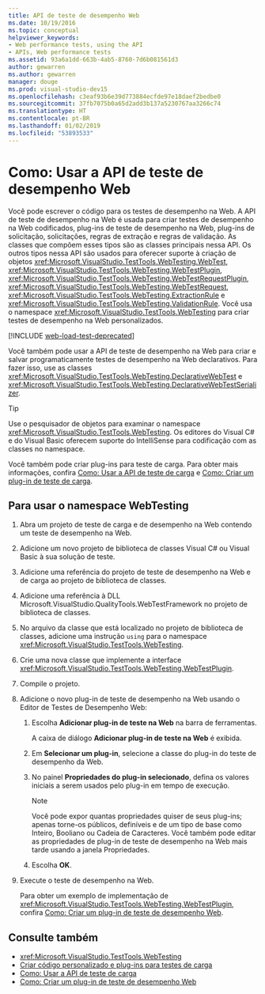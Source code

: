 ```yaml
---
title: API de teste de desempenho Web
ms.date: 10/19/2016
ms.topic: conceptual
helpviewer_keywords:
- Web performance tests, using the API
- APIs, Web performance tests
ms.assetid: 93a6a1dd-663b-4ab5-8760-7d6b081561d3
author: gewarren
ms.author: gewarren
manager: douge
ms.prod: visual-studio-dev15
ms.openlocfilehash: c3eaf93b6e39d773884ecfde97e18daef2bedbe0
ms.sourcegitcommit: 37fb7075b0a65d2add3b137a5230767aa3266c74
ms.translationtype: HT
ms.contentlocale: pt-BR
ms.lasthandoff: 01/02/2019
ms.locfileid: "53893533"
---
```

# <a name="how-to-use-the-web-performance-test-api"></a>Como: Usar a API de teste de desempenho Web

Você pode escrever o código para os testes de desempenho na Web. A API de teste de desempenho na Web é usada para criar testes de desempenho na Web codificados, plug-ins de teste de desempenho na Web, plug-ins de solicitação, solicitações, regras de extração e regras de validação. As classes que compõem esses tipos são as classes principais nessa API. Os outros tipos nessa API são usados para oferecer suporte à criação de objetos <xref:Microsoft.VisualStudio.TestTools.WebTesting.WebTest>, <xref:Microsoft.VisualStudio.TestTools.WebTesting.WebTestPlugin>, <xref:Microsoft.VisualStudio.TestTools.WebTesting.WebTestRequestPlugin>, <xref:Microsoft.VisualStudio.TestTools.WebTesting.WebTestRequest>, <xref:Microsoft.VisualStudio.TestTools.WebTesting.ExtractionRule> e <xref:Microsoft.VisualStudio.TestTools.WebTesting.ValidationRule>. Você usa o namespace <xref:Microsoft.VisualStudio.TestTools.WebTesting> para criar testes de desempenho na Web personalizados.

[!INCLUDE [web-load-test-deprecated](includes/web-load-test-deprecated.md)]

Você também pode usar a API de teste de desempenho na Web para criar e salvar programaticamente testes de desempenho na Web declarativos. Para fazer isso, use as classes <xref:Microsoft.VisualStudio.TestTools.WebTesting.DeclarativeWebTest> e <xref:Microsoft.VisualStudio.TestTools.WebTesting.DeclarativeWebTestSerializer>.

> [!TIP]
> Use o pesquisador de objetos para examinar o namespace <xref:Microsoft.VisualStudio.TestTools.WebTesting>. Os editores do Visual C# e do Visual Basic oferecem suporte do IntelliSense para codificação com as classes no namespace.

Você também pode criar plug-ins para teste de carga. Para obter mais informações, confira [Como: Usar a API de teste de carga](../test/how-to-use-the-load-test-api.md) e [Como: Criar um plug-in de teste de carga](../test/how-to-create-a-load-test-plug-in.md).

## <a name="to-use-the-webtesting-namespace"></a>Para usar o namespace WebTesting

1.  Abra um projeto de teste de carga e de desempenho na Web contendo um teste de desempenho na Web.

2.  Adicione um novo projeto de biblioteca de classes Visual C# ou Visual Basic à sua solução de teste.

3.  Adicione uma referência do projeto de teste de desempenho na Web e de carga ao projeto de biblioteca de classes.

4.  Adicione uma referência à DLL Microsoft.VisualStudio.QualityTools.WebTestFramework no projeto de biblioteca de classes.

5.  No arquivo da classe que está localizado no projeto de biblioteca de classes, adicione uma instrução `using` para o namespace <xref:Microsoft.VisualStudio.TestTools.WebTesting>.

6.  Crie uma nova classe que implemente a interface <xref:Microsoft.VisualStudio.TestTools.WebTesting.WebTestPlugin>.

7.  Compile o projeto.

8.  Adicione o novo plug-in de teste de desempenho na Web usando o Editor de Testes de Desempenho Web:

    1.  Escolha **Adicionar plug-in de teste na Web** na barra de ferramentas.

         A caixa de diálogo **Adicionar plug-in de teste na Web** é exibida.

    2.  Em **Selecionar um plug-in**, selecione a classe do plug-in do teste de desempenho da Web.

    3.  No painel **Propriedades do plug-in selecionado**, defina os valores iniciais a serem usados pelo plug-in em tempo de execução.

        > [!NOTE]
        > Você pode expor quantas propriedades quiser de seus plug-ins; apenas torne-os públicos, definíveis e de um tipo de base como Inteiro, Booliano ou Cadeia de Caracteres. Você também pode editar as propriedades de plug-in de teste de desempenho na Web mais tarde usando a janela Propriedades.

    4.  Escolha **OK**.

9. Execute o teste de desempenho na Web.

     Para obter um exemplo de implementação de <xref:Microsoft.VisualStudio.TestTools.WebTesting.WebTestPlugin>, confira [Como: Criar um plug-in de teste de desempenho Web](../test/how-to-create-a-web-performance-test-plug-in.md).

## <a name="see-also"></a>Consulte também

- <xref:Microsoft.VisualStudio.TestTools.WebTesting>
- [Criar código personalizado e plug-ins para testes de carga](../test/create-custom-code-and-plug-ins-for-load-tests.md)
- [Como: Usar a API de teste de carga](../test/how-to-use-the-load-test-api.md)
- [Como: Criar um plug-in de teste de desempenho Web](../test/how-to-create-a-web-performance-test-plug-in.md)